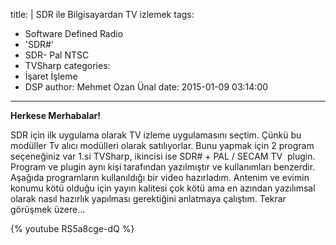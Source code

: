 title: |
  SDR ile Bilgisayardan TV izlemek
tags:
  - Software Defined Radio
  - 'SDR#'
  - SDR- Pal NTSC
  - TVSharp
categories:
  - İşaret İşleme
  - DSP
author: Mehmet Ozan Ünal
date: 2015-01-09 03:14:00
---
**Herkese Merhabalar!**  

SDR için ilk uygulama olarak TV izleme uygulamasını seçtim. Çünkü bu modüller Tv alıcı modülleri olarak satılıyorlar. Bunu yapmak için 2 program seçeneğiniz var 1.si TVSharp, ikincisi ise SDR# + PAL / SECAM TV  plugin. Program ve plugin aynı kişi tarafından yazılmıştır ve kullanımları benzerdir. Aşağıda programların kullanıldığı bir video hazırladım. Antenim ve evimin konumu kötü olduğu için yayın kalitesi çok kötü ama en azından yazılımsal olarak nasıl hazırlık yapılması gerektiğini anlatmaya çalıştım. Tekrar görüşmek üzere...  

{% youtube RS5a8cge-dQ %}
